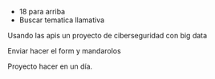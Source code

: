 - 18 para arriba
- Buscar tematica llamativa

Usando las apis un proyecto de ciberseguridad con big data

Enviar hacer el form y mandarolos

Proyecto hacer en un día.
